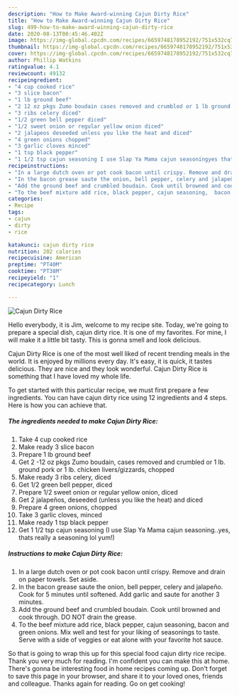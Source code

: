 ```yaml
---
description: "How to Make Award-winning Cajun Dirty Rice"
title: "How to Make Award-winning Cajun Dirty Rice"
slug: 499-how-to-make-award-winning-cajun-dirty-rice
date: 2020-08-13T00:45:46.402Z
image: https://img-global.cpcdn.com/recipes/6659748178952192/751x532cq70/cajun-dirty-rice-recipe-main-photo.jpg
thumbnail: https://img-global.cpcdn.com/recipes/6659748178952192/751x532cq70/cajun-dirty-rice-recipe-main-photo.jpg
cover: https://img-global.cpcdn.com/recipes/6659748178952192/751x532cq70/cajun-dirty-rice-recipe-main-photo.jpg
author: Phillip Watkins
ratingvalue: 4.1
reviewcount: 49132
recipeingredient:
- "4 cup cooked rice"
- "3 slice bacon"
- "1 lb ground beef"
- "2 12 oz pkgs Zumo boudain cases removed and crumbled or 1 lb ground pork or 1 lb chicken liversgizzards chopped"
- "3 ribs celery diced"
- "1/2 green bell pepper diced"
- "1/2 sweet onion or regular yellow onion diced"
- "2 jalapeos deseeded unless you like the heat and diced"
- "4 green onions chopped"
- "3 garlic cloves minced"
- "1 tsp black pepper"
- "1 1/2 tsp cajun seasoning I use Slap Ya Mama cajun seasoningyes thats really a seasoning lol yum"
recipeinstructions:
- "In a large dutch oven or pot cook bacon until crispy. Remove and drain on paper towels. Set aside."
- "In the bacon grease saute the onion, bell pepper, celery and jalapeño. Cook for 5 minutes until softened. Add garlic and saute for another 3 minutes."
- "Add the ground beef and crumbled boudain. Cook until browned and cook through. DO NOT drain the grease."
- "To the beef mixture add rice, black pepper, cajun seasoning,  bacon and green onions. Mix well and test for your liking of seasonings to taste. Serve with a side of veggies or eat alone with your favorite hot sauce."
categories:
- Recipe
tags:
- cajun
- dirty
- rice

katakunci: cajun dirty rice 
nutrition: 202 calories
recipecuisine: American
preptime: "PT40M"
cooktime: "PT38M"
recipeyield: "1"
recipecategory: Lunch

---
```



![Cajun Dirty Rice](https://img-global.cpcdn.com/recipes/6659748178952192/751x532cq70/cajun-dirty-rice-recipe-main-photo.jpg)

Hello everybody, it is Jim, welcome to my recipe site. Today, we're going to prepare a special dish, cajun dirty rice. It is one of my favorites. For mine, I will make it a little bit tasty. This is gonna smell and look delicious.



Cajun Dirty Rice is one of the most well liked of recent trending meals in the world. It is enjoyed by millions every day. It's easy, it is quick, it tastes delicious. They are nice and they look wonderful. Cajun Dirty Rice is something that I have loved my whole life.


To get started with this particular recipe, we must first prepare a few ingredients. You can have cajun dirty rice using 12 ingredients and 4 steps. Here is how you can achieve that.

<!--inarticleads1-->

##### The ingredients needed to make Cajun Dirty Rice:

1. Take 4 cup cooked rice
1. Make ready 3 slice bacon
1. Prepare 1 lb ground beef
1. Get 2 -12 oz pkgs Zumo boudain, cases removed and crumbled or 1 lb. ground pork or 1 lb. chicken livers/gizzards, chopped
1. Make ready 3 ribs celery, diced
1. Get 1/2 green bell pepper, diced
1. Prepare 1/2 sweet onion or regular yellow onion, diced
1. Get 2 jalapeños, deseeded (unless you like the heat) and diced
1. Prepare 4 green onions, chopped
1. Take 3 garlic cloves, minced
1. Make ready 1 tsp black pepper
1. Get 1 1/2 tsp cajun seasoning (I use Slap Ya Mama cajun seasoning..yes, thats really a seasoning lol yum!)




<!--inarticleads2-->

##### Instructions to make Cajun Dirty Rice:

1. In a large dutch oven or pot cook bacon until crispy. Remove and drain on paper towels. Set aside.
1. In the bacon grease saute the onion, bell pepper, celery and jalapeño. Cook for 5 minutes until softened. Add garlic and saute for another 3 minutes.
1. Add the ground beef and crumbled boudain. Cook until browned and cook through. DO NOT drain the grease.
1. To the beef mixture add rice, black pepper, cajun seasoning,  bacon and green onions. Mix well and test for your liking of seasonings to taste. Serve with a side of veggies or eat alone with your favorite hot sauce.




So that is going to wrap this up for this special food cajun dirty rice recipe. Thank you very much for reading. I'm confident you can make this at home. There's gonna be interesting food in home recipes coming up. Don't forget to save this page in your browser, and share it to your loved ones, friends and colleague. Thanks again for reading. Go on get cooking!
